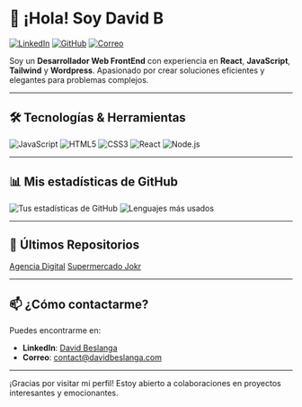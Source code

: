 # 👋 ¡Hola! Soy David B

[![LinkedIn](https://img.shields.io/badge/LinkedIn-David%20B-blue?style=flat-square&logo=linkedin)](https://www.linkedin.com/in/david-beslanga)
[![GitHub](https://img.shields.io/badge/GitHub-DavidB26-black?style=flat-square&logo=github)](https://github.com/DavidB26)
[![Correo](https://img.shields.io/badge/Correo-contact@davidbeslanga.com-informational?style=flat-square)](mailto:contact@davidbeslanga.com)

Soy un **Desarrollador Web FrontEnd** con experiencia en **React**, **JavaScript**, **Tailwind** y **Wordpress**. Apasionado por crear soluciones eficientes y elegantes para problemas complejos.

---

## 🛠️ Tecnologías & Herramientas

![JavaScript](https://img.shields.io/badge/JavaScript-F7DF1E?style=for-the-badge&logo=javascript&logoColor=black)
![HTML5](https://img.shields.io/badge/HTML5-E34F26?style=for-the-badge&logo=html5&logoColor=white)
![CSS3](https://img.shields.io/badge/CSS3-1572B6?style=for-the-badge&logo=css3&logoColor=white)
![React](https://img.shields.io/badge/React-20232A?style=for-the-badge&logo=react&logoColor=61DAFB)
![Node.js](https://img.shields.io/badge/Node.js-339933?style=for-the-badge&logo=nodedotjs&logoColor=white)

---


## 📊 Mis estadísticas de GitHub

![Tus estadísticas de GitHub](https://github-readme-stats.vercel.app/api?username=DavidB26&show_icons=true&theme=radical)
![Lenguajes más usados](https://github-readme-stats.vercel.app/api/top-langs/?username=DavidB26&layout=compact&theme=radical)

---

## 🔗 Últimos Repositorios

[Agencia Digital](https://github.com/DavidB26/agency-setup)
[Supermercado Jokr ](https://github.com/DavidB26/jokr-react)

---

## 📫 ¿Cómo contactarme?

Puedes encontrarme en:
- **LinkedIn**: [David Beslanga](https://www.linkedin.com/in/david-beslanga)
- **Correo**: [contact@davidbeslanga.com](mailto:contact@davidbeslanga.com)

---

¡Gracias por visitar mi perfil! Estoy abierto a colaboraciones en proyectos interesantes y emocionantes.
